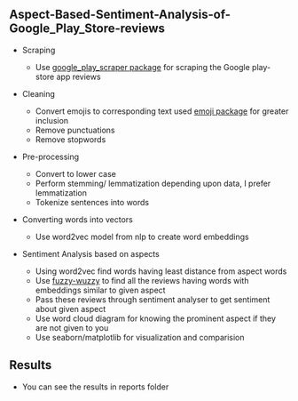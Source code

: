 ## Aspect-Based-Sentiment-Analysis-of-Google_Play_Store-reviews

* Scraping
  * Use [google_play_scraper package](https://pypi.org/project/google-play-scraper/) for scraping the Google play-store app reviews

* Cleaning
  * Convert emojis to corresponding text used [emoji package](https://pypi.org/project/emoji/) for greater inclusion
  * Remove punctuations
  * Remove stopwords
  
* Pre-processing
  * Convert to lower case
  * Perform stemming/ lemmatization depending upon data, I prefer lemmatization
  * Tokenize sentences into words
  
* Converting words into vectors
  * Use word2vec model from nlp to create word embeddings
  
* Sentiment Analysis based on aspects
  * Using word2vec find words having least distance from aspect words
  * Use [fuzzy-wuzzy](https://pypi.org/project/fuzzywuzzy/) to find all the reviews having words with embeddings similar to given aspect
  * Pass these reviews through sentiment analyser to get sentiment about given aspect
  * Use word cloud diagram for knowing the prominent aspect if they are not given to you
  * Use seaborn/matplotlib for visualization and comparision
## Results

* You can see the results in reports folder 
